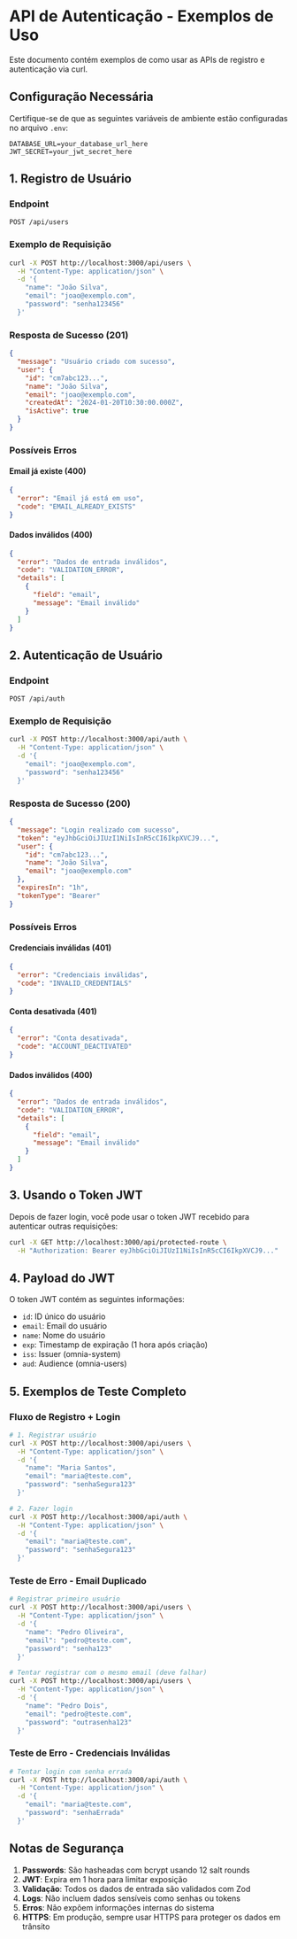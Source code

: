 # API de Autenticação - Exemplos de Uso

Este documento contém exemplos de como usar as APIs de registro e autenticação via curl.

## Configuração Necessária

Certifique-se de que as seguintes variáveis de ambiente estão configuradas no arquivo `.env`:

```env
DATABASE_URL=your_database_url_here
JWT_SECRET=your_jwt_secret_here
```

## 1. Registro de Usuário

### Endpoint

```
POST /api/users
```

### Exemplo de Requisição

```bash
curl -X POST http://localhost:3000/api/users \
  -H "Content-Type: application/json" \
  -d '{
    "name": "João Silva",
    "email": "joao@exemplo.com",
    "password": "senha123456"
  }'
```

### Resposta de Sucesso (201)

```json
{
  "message": "Usuário criado com sucesso",
  "user": {
    "id": "cm7abc123...",
    "name": "João Silva",
    "email": "joao@exemplo.com",
    "createdAt": "2024-01-20T10:30:00.000Z",
    "isActive": true
  }
}
```

### Possíveis Erros

#### Email já existe (400)

```json
{
  "error": "Email já está em uso",
  "code": "EMAIL_ALREADY_EXISTS"
}
```

#### Dados inválidos (400)

```json
{
  "error": "Dados de entrada inválidos",
  "code": "VALIDATION_ERROR",
  "details": [
    {
      "field": "email",
      "message": "Email inválido"
    }
  ]
}
```

## 2. Autenticação de Usuário

### Endpoint

```
POST /api/auth
```

### Exemplo de Requisição

```bash
curl -X POST http://localhost:3000/api/auth \
  -H "Content-Type: application/json" \
  -d '{
    "email": "joao@exemplo.com",
    "password": "senha123456"
  }'
```

### Resposta de Sucesso (200)

```json
{
  "message": "Login realizado com sucesso",
  "token": "eyJhbGciOiJIUzI1NiIsInR5cCI6IkpXVCJ9...",
  "user": {
    "id": "cm7abc123...",
    "name": "João Silva",
    "email": "joao@exemplo.com"
  },
  "expiresIn": "1h",
  "tokenType": "Bearer"
}
```

### Possíveis Erros

#### Credenciais inválidas (401)

```json
{
  "error": "Credenciais inválidas",
  "code": "INVALID_CREDENTIALS"
}
```

#### Conta desativada (401)

```json
{
  "error": "Conta desativada",
  "code": "ACCOUNT_DEACTIVATED"
}
```

#### Dados inválidos (400)

```json
{
  "error": "Dados de entrada inválidos",
  "code": "VALIDATION_ERROR",
  "details": [
    {
      "field": "email",
      "message": "Email inválido"
    }
  ]
}
```

## 3. Usando o Token JWT

Depois de fazer login, você pode usar o token JWT recebido para autenticar outras requisições:

```bash
curl -X GET http://localhost:3000/api/protected-route \
  -H "Authorization: Bearer eyJhbGciOiJIUzI1NiIsInR5cCI6IkpXVCJ9..."
```

## 4. Payload do JWT

O token JWT contém as seguintes informações:

- `id`: ID único do usuário
- `email`: Email do usuário
- `name`: Nome do usuário
- `exp`: Timestamp de expiração (1 hora após criação)
- `iss`: Issuer (omnia-system)
- `aud`: Audience (omnia-users)

## 5. Exemplos de Teste Completo

### Fluxo de Registro + Login

```bash
# 1. Registrar usuário
curl -X POST http://localhost:3000/api/users \
  -H "Content-Type: application/json" \
  -d '{
    "name": "Maria Santos",
    "email": "maria@teste.com",
    "password": "senhaSegura123"
  }'

# 2. Fazer login
curl -X POST http://localhost:3000/api/auth \
  -H "Content-Type: application/json" \
  -d '{
    "email": "maria@teste.com",
    "password": "senhaSegura123"
  }'
```

### Teste de Erro - Email Duplicado

```bash
# Registrar primeiro usuário
curl -X POST http://localhost:3000/api/users \
  -H "Content-Type: application/json" \
  -d '{
    "name": "Pedro Oliveira",
    "email": "pedro@teste.com",
    "password": "senha123"
  }'

# Tentar registrar com o mesmo email (deve falhar)
curl -X POST http://localhost:3000/api/users \
  -H "Content-Type: application/json" \
  -d '{
    "name": "Pedro Dois",
    "email": "pedro@teste.com",
    "password": "outrasenha123"
  }'
```

### Teste de Erro - Credenciais Inválidas

```bash
# Tentar login com senha errada
curl -X POST http://localhost:3000/api/auth \
  -H "Content-Type: application/json" \
  -d '{
    "email": "maria@teste.com",
    "password": "senhaErrada"
  }'
```

## Notas de Segurança

1. **Passwords**: São hasheadas com bcrypt usando 12 salt rounds
2. **JWT**: Expira em 1 hora para limitar exposição
3. **Validação**: Todos os dados de entrada são validados com Zod
4. **Logs**: Não incluem dados sensíveis como senhas ou tokens
5. **Erros**: Não expõem informações internas do sistema
6. **HTTPS**: Em produção, sempre usar HTTPS para proteger os dados em trânsito

